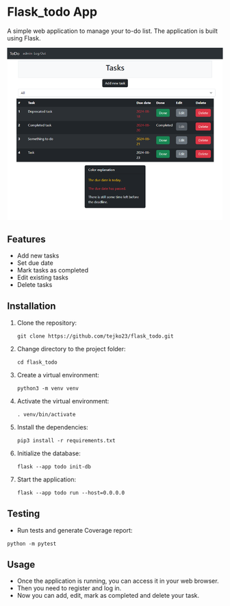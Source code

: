 # Flask_todo App

A simple web application to manage your to-do list. The application is built using Flask.

![Flask_todo App](images/flask_todo.png "Flask app to manage to-do list.")

## Features

- Add new tasks
- Set due date
- Mark tasks as completed
- Edit existing tasks
- Delete tasks

## Installation

1. Clone the repository: 
    ```
    git clone https://github.com/tejko23/flask_todo.git
    ```
2. Change directory to the project folder: 
    ```
    cd flask_todo
    ```
3. Create a virtual environment: 
    ```
    python3 -m venv venv
    ```
4. Activate the virtual environment: 
    ```
    . venv/bin/activate
    ```
5. Install the dependencies: 
    ```
    pip3 install -r requirements.txt
    ```
6. Initialize the database: 
    ```
    flask --app todo init-db
    ```
7. Start the application: 
    ```
    flask --app todo run --host=0.0.0.0
    ```

## Testing

* Run tests and generate Coverage report: 
```
python -m pytest
```

## Usage

* Once the application is running, you can access it in your web browser.
* Then you need to register and log in.
* Now you can add, edit, mark as completed and delete your task.